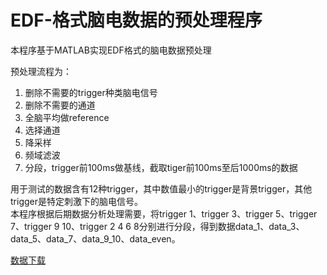 # EDF-格式脑电数据的预处理程序

本程序基于MATLAB实现EDF格式的脑电数据预处理

预处理流程为：

1. 删除不需要的trigger种类脑电信号
1. 删除不需要的通道
1. 全脑平均做reference
1. 选择通道
1. 降采样
1. 频域滤波
1. 分段，trigger前100ms做基线，截取tiger前100ms至后1000ms的数据

用于测试的数据含有12种trigger，其中数值最小的trigger是背景trigger，其他trigger是特定刺激下的脑电信号。<br>本程序根据后期数据分析处理需要，将trigger 1、trigger 3、trigger 5、trigger 7、trigger 9 10、trigger 2 4 6 8分别进行分段，得到数据data_1、data_3、data_5、data_7、data_9_10、data_even。

[数据下载](https://pan.baidu.com/s/1c17U8V2)
